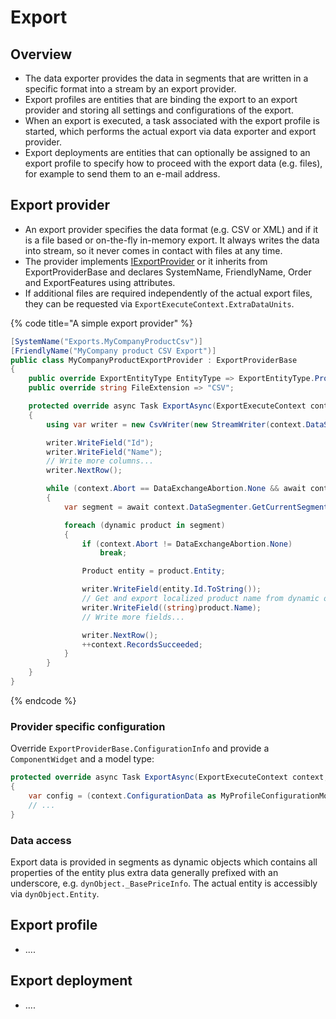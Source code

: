 # Export

## Overview

* The data exporter provides the data in segments that are written in a specific format into a stream by an export provider.
* Export profiles are entities that are binding the export to an export provider and storing all settings and configurations of the export.
* When an export is executed, a task associated with the export profile is started, which performs the actual export via data exporter and export provider.
* Export deployments are entities that can optionally be assigned to an export profile to specify how to proceed with the export data (e.g. files), for example to send them to an e-mail address.

## Export provider

* An export provider specifies the data format (e.g. CSV or XML) and if it is a file based or on-the-fly in-memory export. It always writes the data into stream, so it never comes in contact with files at any time.
* The provider implements [IExportProvider](https://github.com/smartstore/Smartstore/blob/main/src/Smartstore.Core/Platform/DataExchange/Export/IExportProvider.cs) or it inherits from ExportProviderBase and declares SystemName, FriendlyName, Order and ExportFeatures using attributes.
* If additional files are required independently of the actual export files, they can be requested via `ExportExecuteContext.ExtraDataUnits`.

{% code title="A simple export provider" %}
```csharp
[SystemName("Exports.MyCompanyProductCsv")]
[FriendlyName("MyCompany product CSV Export")]
public class MyCompanyProductExportProvider : ExportProviderBase
{
	public override ExportEntityType EntityType => ExportEntityType.Product;
	public override string FileExtension => "CSV";

	protected override async Task ExportAsync(ExportExecuteContext context, CancellationToken cancelToken)
	{
		using var writer = new CsvWriter(new StreamWriter(context.DataStream, Encoding.UTF8, 1024, true), CsvConfiguration.ExcelFriendlyConfiguration);

		writer.WriteField("Id");
		writer.WriteField("Name");
		// Write more columns...
		writer.NextRow();

		while (context.Abort == DataExchangeAbortion.None && await context.DataSegmenter.ReadNextSegmentAsync())
		{
			var segment = await context.DataSegmenter.GetCurrentSegmentAsync();

			foreach (dynamic product in segment)
			{
				if (context.Abort != DataExchangeAbortion.None)
					break;

				Product entity = product.Entity;

				writer.WriteField(entity.Id.ToString());
				// Get and export localized product name from dynamic object.
				writer.WriteField((string)product.Name);
				// Write more fields...

				writer.NextRow();
				++context.RecordsSucceeded;
			}
		}
	}
}
```
{% endcode %}

### Provider specific configuration

Override `ExportProviderBase.ConfigurationInfo` and provide a `ComponentWidget` and a model type:

```csharp
protected override async Task ExportAsync(ExportExecuteContext context, CancellationToken cancelToken)
{
	var config = (context.ConfigurationData as MyProfileConfigurationModel) ?? new MyProfileConfigurationModel();
	// ...
}
```

### Data access

Export data is provided in segments as dynamic objects which contains all properties of the entity plus extra data generally prefixed with an underscore, e.g. `dynObject._BasePriceInfo`. The actual entity is accessibly via `dynObject.Entity`.

## Export profile

* ....

## Export deployment

* ....
